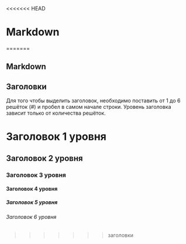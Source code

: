 <<<<<<< HEAD
# Markdown
=======
## Markdown
## Заголовки
Для того чтобы выделить заголовок, необходимо поставить от 1 до 6 решёток (#) и пробел в самом начале строки. Уровень заголовка зависит только от количества решёток.

# Заголовок 1 уровня
## Заголовок 2 уровня
### Заголовок 3 уровня
#### Заголовок 4 уровня
##### Заголовок 5 уровня
###### Заголовок 6 уровня
>>>>>>> заголовки

